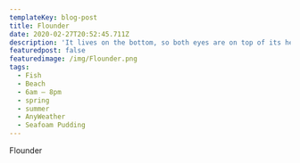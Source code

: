```yaml
---
templateKey: blog-post
title: Flounder
date: 2020-02-27T20:52:45.711Z
description: 'It lives on the bottom, so both eyes are on top of its head.'
featuredpost: false
featuredimage: /img/Flounder.png
tags:
  - Fish
  - Beach
  - 6am – 8pm
  - spring
  - summer
  - AnyWeather
  - Seafoam Pudding
---
```

Flounder
